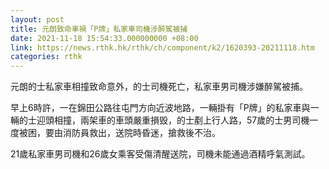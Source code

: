 ```yaml
---
layout: post
title: 元朗致命車禍「P牌」私家車司機涉醉駕被捕
date: 2021-11-18 15:54:33.000000000 +08:00
link: https://news.rthk.hk/rthk/ch/component/k2/1620393-20211118.htm
categories: rthk
---
```


元朗的士私家車相撞致命意外，的士司機死亡，私家車男司機涉嫌醉駕被捕。

早上6時許，一在錦田公路往屯門方向近波地路，一輛掛有「P牌」的私家車與一輛的士迎頭相撞，兩架車的車頭嚴重損毁，的士剷上行人路，57歲的士男司機一度被困，要由消防員救出，送院時昏迷，搶救後不治。

21歲私家車男司機和26歲女乘客受傷清醒送院，司機未能通過酒精呼氣測試。
